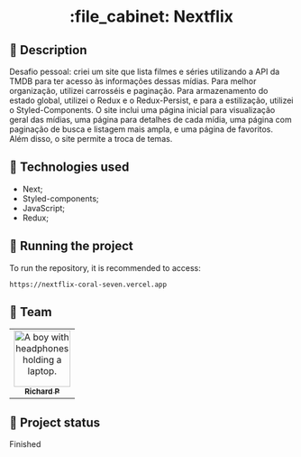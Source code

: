 <h1 align="center">:file_cabinet: Nextflix</h1>

## :memo: Description
Desafio pessoal: criei um site que lista filmes e séries utilizando a API da TMDB para ter acesso às informações dessas mídias. Para melhor organização, utilizei carrosséis e paginação. Para armazenamento do estado global, utilizei o Redux e o Redux-Persist, e para a estilização, utilizei o Styled-Components. O site inclui uma página inicial para visualização geral das mídias, uma página para detalhes de cada mídia, uma página com paginação de busca e listagem mais ampla, e uma página de favoritos. Além disso, o site permite a troca de temas.

## :wrench: Technologies used
* Next;
* Styled-components;
* JavaScript;
* Redux;

## :rocket: Running the project
To run the repository, it is recommended to access:
```
https://nextflix-coral-seven.vercel.app
```

## :handshake: Team
<table>
  <tr>
    <td align="center">
      <a href="https://github.com/Richard-Passos">
        <img src="https://img.freepik.com/vetores-premium/desenho-de-desenho-animado-de-um-programador_29937-8176.jpg" width="100px;" alt="A boy with headphones holding a laptop."/><br>
        <sub>
          <b>Richard P</b>
        </sub>
      </a>
    </td>
  </tr>
</table>

## :dart: Project status
Finished
